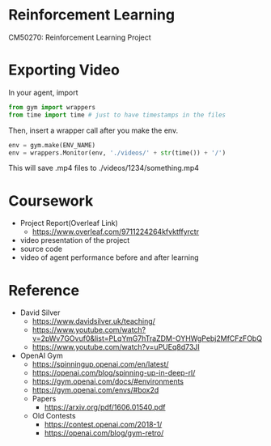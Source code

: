 # Reinforcement Learning
CM50270: Reinforcement Learning Project

# Exporting Video
In your agent, import
```python
from gym import wrappers
from time import time # just to have timestamps in the files
```
Then, insert a wrapper call after you make the env.
```python
env = gym.make(ENV_NAME)
env = wrappers.Monitor(env, './videos/' + str(time()) + '/')
```
This will save .mp4 files to ./videos/1234/something.mp4

# Coursework
- Project Report(Overleaf Link)
  - https://www.overleaf.com/9711224264kfvktffyrctr
- video presentation of the project
- source code
- video of agent performance before and after learning

# Reference
- David Silver
  - https://www.davidsilver.uk/teaching/
  - https://www.youtube.com/watch?v=2pWv7GOvuf0&list=PLqYmG7hTraZDM-OYHWgPebj2MfCFzFObQ
  - https://www.youtube.com/watch?v=uPUEq8d73JI
- OpenAI Gym
  - https://spinningup.openai.com/en/latest/
  - https://openai.com/blog/spinning-up-in-deep-rl/
  - https://gym.openai.com/docs/#environments
  - https://gym.openai.com/envs/#box2d
  - Papers
    - https://arxiv.org/pdf/1606.01540.pdf
  - Old Contests
    - https://contest.openai.com/2018-1/
    - https://openai.com/blog/gym-retro/
